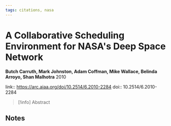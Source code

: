 ```yaml
---
tags: citations, nasa
---
```

# A Collaborative Scheduling Environment for NASA's Deep Space Network

**Butch Carruth, Mark Johnston, Adam Coffman, Mike Wallace, Belinda Arroyo, Shan Malhotra**
2010

link:: https://arc.aiaa.org/doi/10.2514/6.2010-2284
doi:: 10.2514/6.2010-2284

> [!info] Abstract
> 



## Notes

